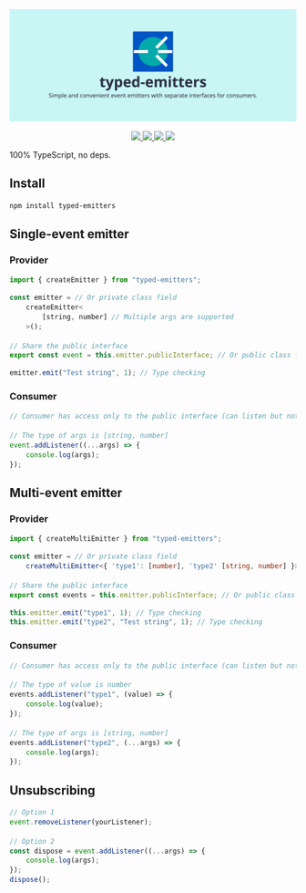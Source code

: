 ![typed-emitters | Simple and convenient event emitters with separate interfaces for consumers.](https://raw.githubusercontent.com/denvifer/typed-emitters/master/docs/image.png)

<div align="center">
  <a href="https://bundlephobia.com/package/typed-emitters" alt=“bundlephobia min”>
      <img src="https://img.shields.io/bundlephobia/min/typed-emitters" />
  </a>
  <a href="https://bundlephobia.com/package/typed-emitters" alt=“bundlephobia minzip”>
      <img src="https://img.shields.io/bundlephobia/minzip/typed-emitters" />
  </a>
  <a href="https://github.com/denvifer/typed-emitters/blob/master/LICENSE" alt=“license”>
      <img src="https://img.shields.io/github/license/denvifer/typed-emitters" />
  </a>
  <a href="https://www.npmjs.com/package/typed-emitters?activeTab=versions" alt=“version”>
      <img src="https://img.shields.io/npm/v/typed-emitters" />
  </a>
</div>

100% TypeScript, no deps.

## Install

```bash
npm install typed-emitters
```

## Single-event emitter

### Provider

```typescript
import { createEmitter } from "typed-emitters";
```

```typescript
const emitter = // Or private class field
    createEmitter<
        [string, number] // Multiple args are supported
    >();

// Share the public interface
export const event = this.emitter.publicInterface; // Or public class field
```

```typescript
emitter.emit("Test string", 1); // Type checking
```

### Consumer

```typescript
// Consumer has access only to the public interface (can listen but not emit)

// The type of args is [string, number]
event.addListener((...args) => {
    console.log(args);
});
```

## Multi-event emitter

### Provider

```typescript
import { createMultiEmitter } from "typed-emitters";
```

```typescript
const emitter = // Or private class field
    createMultiEmitter<{ 'type1': [number], 'type2' [string, number] }>();

// Share the public interface
export const events = this.emitter.publicInterface; // Or public class field
```

```typescript
this.emitter.emit("type1", 1); // Type checking
this.emitter.emit("type2", "Test string", 1); // Type checking
```

### Consumer

```typescript
// Consumer has access only to the public interface (can listen but not emit)

// The type of value is number
events.addListener("type1", (value) => {
    console.log(value);
});

// The type of args is [string, number]
events.addListener("type2", (...args) => {
    console.log(args);
});
```

## Unsubscribing

```typescript
// Option 1
event.removeListener(yourListener);

// Option 2
const dispose = event.addListener((...args) => {
    console.log(args);
});
dispose();
```
